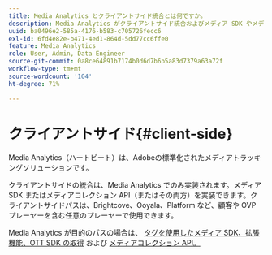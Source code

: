 ```yaml
---
title: Media Analytics とクライアントサイド統合とは何ですか。
description: Media Analytics がクライアントサイド統合およびメディア SDK やメディアコレクション API とどのように連携するかについて説明します。
uuid: ba0496e2-585a-4176-b583-c705726fecc6
exl-id: 6fd4e82e-b471-4ed1-864d-5dd77cc6ffe0
feature: Media Analytics
role: User, Admin, Data Engineer
source-git-commit: 0a8ce64891b7174b0d6d7b6b5a83d7379a63a72f
workflow-type: tm+mt
source-wordcount: '104'
ht-degree: 71%

---
```


# クライアントサイド{#client-side}

Media Analytics（ハートビート）は、Adobeの標準化されたメディアトラッキングソリューションです。

クライアントサイドの統合は、Media Analytics でのみ実装されます。メディア SDK またはメディアコレクション API（またはその両方）を実装できます。クライアントサイドパスは、Brightcove、Ooyala、Platform など、顧客や OVP プレーヤーを含む任意のプレーヤーで使用できます。

Media Analytics が目的のパスの場合は、 [タグを使用したメディア SDK、拡張機能、OTT SDK の取得](/help/getting-started/download-sdks.md) および [メディアコレクション API。](/help/implementation/media-collection-api/mc-api-overview.md)
